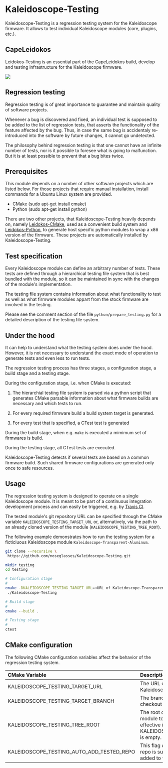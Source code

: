 # Kaleidoscope-Testing
Kaleidoscope-Testing is a regression testing system for the Kaleidoscope firmware.
It allows to test individual Kaleidoscope modules (core, plugins, etc.).

## CapeLeidokos
Leidokos-Testing is an essential part of the CapeLeidokos build, develop and testing infrastructure for the Kaleidoscope firmware.

<img src="https://github.com/noseglasses/CapeLeidokos/blob/master/CapeLeidokos.svg?sanitize=true">

## Regression testing
Regression testing is of great importance to guarantee and maintain quality of
software projects.

Whenever a bug is discovered and fixed,
an individual test is supposed to be added to the list of regression tests, that asserts the functionality
of the feature affected by the bug. Thus, in case the same bug is accidentaly re-introduced
into the software by future changes, it cannot go undetected.

The philosophy behind regression testing is that one cannot have an infinite number of tests,
nor is it possible to foresee what is going to malfunction. But it is at
least possible to prevent that a bug bites twice.

## Prerequisites
This module depends on a number of other software projects which are listed below. For those projects that require manual installation, install commands for a Ubuntu Linux system
are provided.

* CMake (sudo apt-get install cmake)
* Python (sudo apt-get install python)

There are two other projects, that Kaleidoscope-Testing heavily depends on,
namely [Leidokos-CMake](https://github.com/noseglasses/Leidokos-CMake), used as a convenient build system and [Leidokos-Python](https://github.com/noseglasses/Leidokos-Python),
to generate host specific python modules to wrap a x86 version of the
firmware. These projects are automatically installed by Kaleidoscope-Testing.

## Test specification
Every Kaleidoscope module can define an arbitrary number of tests. These tests are defined through a hierarchical testing file system that is best bundled with the module, so it can be maintained in sync with the changes of the module's implementation.

The testing file system contains information about what functionality to
test as well as what firmware modules appart from the stock firmware are involved in the testing.

Please see the comment section of the file `python/prepare_testing.py`
for a detailed description of the testing file system.

## Under the hood
It can help to understand what the testing system does under the hood. However, it is not necessary to understand the exact mode of operation to generate tests and even less to run tests.

The regression testing process has three stages, a configuration stage, a build stage
and a testing stage.

During the configuration stage, i.e. when CMake is executed:

1. The hierarchial testing file system is parsed via a python script that generates CMake parsable information about what firmware builds are necessary and which tests to run.

2. For every required firmware build a build system target is generated.

3. For every test that is specified, a CTest test is generated

During the build stage, when e.g. `make` is executed a mimimum set of firmwares is build.

During the testing stage, all CTest tests are executed.

Kaleidoscope-Testing detects if several tests are based on a common
firmware build. Such shared firmware configurations are generated only once to safe resources.

## Usage
The regression testing system is designed to operate on a single Kaleidoscope module. It is meant to be part of a continuous integration development process and can easily be triggered, e.g. by [Travis CI](https://travis-ci.org/).

The tested module's git repository URL can be specified through the CMake variable
`KALEIDOSCOPE_TESTING_TARGET_URL` or, alternatively, via the path
to an already cloned version of the module (`KALEIDOSCOPE_TESTING_TREE_ROOT`).

The following example demonstrates how to run the testing system for a ficticiuous Kaleidoscope
module `Kaleidoscope-Transparent-Aluminum`.

```bash
git clone --recursive \
 https://github.com/noseglasses/Kaleidoscope-Testing.git

mkdir testing
cd testing

# Configuration stage
#
cmake -DKALEIDOSCOPE_TESTING_TARGET_URL=<URL of Kaleidoscope-Transparent-Aluminum> \
 ./Kaleidoscope-Testing

# Build stage
#
cmake --build .

# Testing stage
#
ctest
```

## CMake configuration
The following CMake configuration variables affect the behavior of the regression testing system.

| CMake Variable | Description |
|:-------------------------------- |:---------------------------------------- |
| KALEIDOSCOPE_TESTING_TARGET_URL  | The URL of the git repository of the Kaleidoscope module to test |
| KALEIDOSCOPE_TESTING_TARGET_BRANCH | The branch of the target repo to checkout for testing |
| KALEIDOSCOPE_TESTING_TREE_ROOT   | The root directory of the Kaleidoscope module to be tested. This is only effective if KALEIDOSCOPE_TESTING_TARGET_URL is empty. |
| KALEIDOSCOPE_TESTING_AUTO_ADD_TESTED_REPO | This flag defines whether the tested repo is supposed to be automatically added to the firmware build modules |
